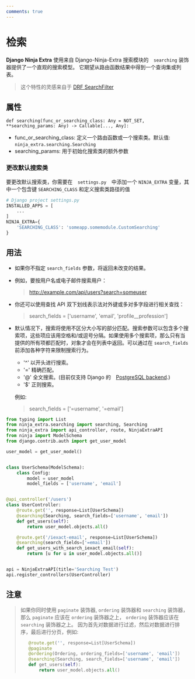 ```yaml
---
comments: true
---
```

# **检索**

**Django Ninja Extra** 使用来自 Django-Ninja-Extra 搜索模块的　`searching` 装饰器提供了一个直观的搜索模型。 它期望从路由函数结果中得到一个查询集或列表。

> 这个特性的灵感来自于 [DRF SearchFilter](https://www.django-rest-framework.org/api-guide/filtering/#searchfilter)

## **属性**

`def searching(func_or_searching_class: Any = NOT_SET, **searching_params: Any) -> Callable[..., Any]:`

- func_or_searching_class: 定义一个路由函数或一个搜索类。默认值: `ninja_extra.searching.Searching`
- searching_params: 用于初始化搜索类的额外参数

### 更改默认搜索类

要更改默认搜索类，你需要在　`settings.py`　中添加一个 `NINJA_EXTRA` 变量，其中一个包含键 `SEARCHING_CLASS` 和定义搜索类路径的值

```python
# Django project settings.py
INSTALLED_APPS = [
    ...
]
NINJA_EXTRA={
    'SEARCHING_CLASS': 'someapp.somemodule.CustomSearching'
}
```

## **用法**

- 如果你不指定 `search_fields` 参数，将返回未改变的结果。
- 例如，要按用户名或电子邮件搜索用户：
  > http://example.com/api/users?search=someuser
- 你还可以使用查找 API 双下划线表示法对外键或多对多字段进行相关查找：
  > search_fields = ['username', 'email', 'profile__profession']
- 默认情况下，搜索将使用不区分大小写的部分匹配。搜索参数可以包含多个搜索项，这些项应该用空格和/或逗号分隔。如果使用多个搜索项，那么只有当提供的所有项都匹配时，对象才会在列表中返回。可以通过在 `search_fields`　前添加各种字符来限制搜索行为。

  * '^' 以开头进行搜索。
  * '=' 精确匹配。
  * '@' 全文搜索。(目前仅支持 Django 的　[PostgreSQL backend](https://docs.djangoproject.com/en/stable/ref/contrib/postgres/search/).)
  * '$' 正则搜索。

  例如:

    > search_fields = ['=username', '=email']

```python
from typing import List
from ninja_extra.searching import searching, Searching
from ninja_extra import api_controller, route, NinjaExtraAPI
from ninja import ModelSchema
from django.contrib.auth import get_user_model

user_model = get_user_model()


class UserSchema(ModelSchema):
    class Config:
        model = user_model
        model_fields = ['username', 'email']


@api_controller('/users')
class UserController:
    @route.get('', response=List[UserSchema])
    @searching(Searching, search_fields=['username', 'email'])
    def get_users(self):
        return user_model.objects.all()

    @route.get('/iexact-email', response=List[UserSchema])
    @searching(search_fields=['=email'])
    def get_users_with_search_iexact_email(self):
        return [u for u in user_model.objects.all()]


api = NinjaExtraAPI(title='Searching Test')
api.register_controllers(UserController)
```

## 注意

> 如果你同时使用 `paginate` 装饰器, `ordering` 装饰器和 `searching` 装饰器，那么 `paginate` 应该在 `ordering` 装饰器之上， `ordering` 装饰器应该在 `searching` 装饰器之上。 因为首先对数据进行过滤，然后对数据进行排序，最后进行分页，例如:
>
> ```python
>    @route.get('', response=List[UserSchema])
>    @paginate
>    @ordering(Ordering, ordering_fields=['username', 'email'])
>    @searching(Searching, search_fields=['username', 'email'])
>    def get_users(self):
>        return user_model.objects.all()
> ```
